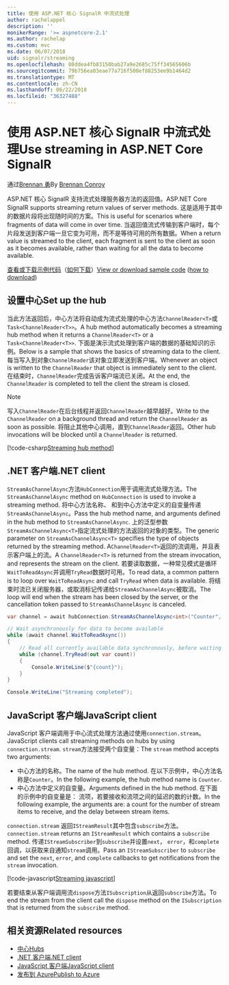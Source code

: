 ```yaml
---
title: 使用 ASP.NET 核心 SignalR 中流式处理
author: rachelappel
description: ''
monikerRange: '>= aspnetcore-2.1'
ms.author: rachelap
ms.custom: mvc
ms.date: 06/07/2018
uid: signalr/streaming
ms.openlocfilehash: 08ddea4fb83150bab27a9e2685c75ff34565606b
ms.sourcegitcommit: 79b756ea03eae77a716f500ef88253ee9b1464d2
ms.translationtype: MT
ms.contentlocale: zh-CN
ms.lasthandoff: 06/22/2018
ms.locfileid: "36327488"
---
```

# <a name="use-streaming-in-aspnet-core-signalr"></a><span data-ttu-id="0c563-102">使用 ASP.NET 核心 SignalR 中流式处理</span><span class="sxs-lookup"><span data-stu-id="0c563-102">Use streaming in ASP.NET Core SignalR</span></span>

<span data-ttu-id="0c563-103">通过[Brennan 勇](https://github.com/BrennanConroy)</span><span class="sxs-lookup"><span data-stu-id="0c563-103">By [Brennan Conroy](https://github.com/BrennanConroy)</span></span>

<span data-ttu-id="0c563-104">ASP.NET 核心 SignalR 支持流式处理服务器方法的返回值。</span><span class="sxs-lookup"><span data-stu-id="0c563-104">ASP.NET Core SignalR supports streaming return values of server methods.</span></span> <span data-ttu-id="0c563-105">这是适用于其中的数据片段将出现随时间的方案。</span><span class="sxs-lookup"><span data-stu-id="0c563-105">This is useful for scenarios where fragments of data will come in over time.</span></span> <span data-ttu-id="0c563-106">当返回值流式传输到客户端时，每个片段发送到客户端一旦它变为可用，而不是等待可用的所有数据。</span><span class="sxs-lookup"><span data-stu-id="0c563-106">When a return value is streamed to the client, each fragment is sent to the client as soon as it becomes available, rather than waiting for all the data to become available.</span></span>

<span data-ttu-id="0c563-107">[查看或下载示例代码](https://github.com/aspnet/Docs/tree/live/aspnetcore/signalr/streaming/sample)（[如何下载](xref:tutorials/index#how-to-download-a-sample)）</span><span class="sxs-lookup"><span data-stu-id="0c563-107">[View or download sample code](https://github.com/aspnet/Docs/tree/live/aspnetcore/signalr/streaming/sample) ([how to download](xref:tutorials/index#how-to-download-a-sample))</span></span>

## <a name="set-up-the-hub"></a><span data-ttu-id="0c563-108">设置中心</span><span class="sxs-lookup"><span data-stu-id="0c563-108">Set up the hub</span></span>

<span data-ttu-id="0c563-109">当此方法返回后，中心方法将自动成为流式处理的中心方法`ChannelReader<T>`或`Task<ChannelReader<T>>`。</span><span class="sxs-lookup"><span data-stu-id="0c563-109">A hub method automatically becomes a streaming hub method when it returns a `ChannelReader<T>` or a `Task<ChannelReader<T>>`.</span></span> <span data-ttu-id="0c563-110">下面是演示流式处理到客户端的数据的基础知识的示例。</span><span class="sxs-lookup"><span data-stu-id="0c563-110">Below is a sample that shows the basics of streaming data to the client.</span></span> <span data-ttu-id="0c563-111">每当写入到对象`ChannelReader`该对象立即发送到客户端。</span><span class="sxs-lookup"><span data-stu-id="0c563-111">Whenever an object is written to the `ChannelReader` that object is immediately sent to the client.</span></span> <span data-ttu-id="0c563-112">在结束时，`ChannelReader`完成告诉客户端流已关闭。</span><span class="sxs-lookup"><span data-stu-id="0c563-112">At the end, the `ChannelReader` is completed to tell the client the stream is closed.</span></span>

> [!NOTE]
> <span data-ttu-id="0c563-113">写入`ChannelReader`在后台线程并返回`ChannelReader`越早越好。</span><span class="sxs-lookup"><span data-stu-id="0c563-113">Write to the `ChannelReader` on a background thread and return the `ChannelReader` as soon as possible.</span></span> <span data-ttu-id="0c563-114">将阻止其他中心调用，直到`ChannelReader`返回。</span><span class="sxs-lookup"><span data-stu-id="0c563-114">Other hub invocations will be blocked until a `ChannelReader` is returned.</span></span>

[!code-csharp[Streaming hub method](streaming/sample/Hubs/StreamHub.cs?range=10-34)]

## <a name="net-client"></a><span data-ttu-id="0c563-115">.NET 客户端</span><span class="sxs-lookup"><span data-stu-id="0c563-115">.NET client</span></span>

<span data-ttu-id="0c563-116">`StreamAsChannelAsync`方法`HubConnection`用于调用流式处理方法。</span><span class="sxs-lookup"><span data-stu-id="0c563-116">The `StreamAsChannelAsync` method on `HubConnection` is used to invoke a streaming method.</span></span> <span data-ttu-id="0c563-117">将中心方法名称、 和到中心方法中定义的自变量传递`StreamAsChannelAsync`。</span><span class="sxs-lookup"><span data-stu-id="0c563-117">Pass the hub method name, and arguments defined in the hub method to `StreamAsChannelAsync`.</span></span> <span data-ttu-id="0c563-118">上的泛型参数`StreamAsChannelAsync<T>`指定流式处理的方法返回的对象的类型。</span><span class="sxs-lookup"><span data-stu-id="0c563-118">The generic parameter on `StreamAsChannelAsync<T>` specifies the type of objects returned by the streaming method.</span></span> <span data-ttu-id="0c563-119">A`ChannelReader<T>`返回的流调用，并且表示客户端上的流。</span><span class="sxs-lookup"><span data-stu-id="0c563-119">A `ChannelReader<T>` is returned from the stream invocation, and represents the stream on the client.</span></span> <span data-ttu-id="0c563-120">若要读取数据，一种常见模式是循环`WaitToReadAsync`并调用`TryRead`数据时可用。</span><span class="sxs-lookup"><span data-stu-id="0c563-120">To read data, a common pattern is to loop over `WaitToReadAsync` and call `TryRead` when data is available.</span></span> <span data-ttu-id="0c563-121">将结束时流已关闭服务器，或取消标记传递给`StreamAsChannelAsync`被取消。</span><span class="sxs-lookup"><span data-stu-id="0c563-121">The loop will end when the stream has been closed by the server, or the cancellation token passed to `StreamAsChannelAsync` is canceled.</span></span>

```csharp
var channel = await hubConnection.StreamAsChannelAsync<int>("Counter", 10, 500, CancellationToken.None);

// Wait asynchronously for data to become available
while (await channel.WaitToReadAsync())
{
    // Read all currently available data synchronously, before waiting for more data
    while (channel.TryRead(out var count))
    {
        Console.WriteLine($"{count}");
    }
}

Console.WriteLine("Streaming completed");
```

## <a name="javascript-client"></a><span data-ttu-id="0c563-122">JavaScript 客户端</span><span class="sxs-lookup"><span data-stu-id="0c563-122">JavaScript client</span></span>

<span data-ttu-id="0c563-123">JavaScript 客户端调用于中心流式处理方法通过使用`connection.stream`。</span><span class="sxs-lookup"><span data-stu-id="0c563-123">JavaScript clients call streaming methods on hubs by using `connection.stream`.</span></span> <span data-ttu-id="0c563-124">`stream`方法接受两个自变量：</span><span class="sxs-lookup"><span data-stu-id="0c563-124">The `stream` method accepts two arguments:</span></span>

* <span data-ttu-id="0c563-125">中心方法的名称。</span><span class="sxs-lookup"><span data-stu-id="0c563-125">The name of the hub method.</span></span> <span data-ttu-id="0c563-126">在以下示例中，中心方法名称是`Counter`。</span><span class="sxs-lookup"><span data-stu-id="0c563-126">In the following example, the hub method name is `Counter`.</span></span>
* <span data-ttu-id="0c563-127">中心方法中定义的自变量。</span><span class="sxs-lookup"><span data-stu-id="0c563-127">Arguments defined in the hub method.</span></span> <span data-ttu-id="0c563-128">在下面的示例中的自变量是： 流项，若要接收和流项之间的延迟的数的计数。</span><span class="sxs-lookup"><span data-stu-id="0c563-128">In the following example, the arguments are: a count for the number of stream items to receive, and the delay between stream items.</span></span>

<span data-ttu-id="0c563-129">`connection.stream` 返回`IStreamResult`其中包含`subscribe`方法。</span><span class="sxs-lookup"><span data-stu-id="0c563-129">`connection.stream` returns an `IStreamResult` which contains a `subscribe` method.</span></span> <span data-ttu-id="0c563-130">传递`IStreamSubscriber`到`subscribe`并设置`next`， `error`，和`complete`回调，以获取来自通知`stream`调用。</span><span class="sxs-lookup"><span data-stu-id="0c563-130">Pass an `IStreamSubscriber` to `subscribe` and set the `next`, `error`, and `complete` callbacks to get notifications from the `stream` invocation.</span></span>

[!code-javascript[Streaming javascript](streaming/sample/wwwroot/js/stream.js?range=19-36)]

<span data-ttu-id="0c563-131">若要结束从客户端调用流`dispose`方法`ISubscription`从返回`subscribe`方法。</span><span class="sxs-lookup"><span data-stu-id="0c563-131">To end the stream from the client call the `dispose` method on the `ISubscription` that is returned from the `subscribe` method.</span></span>

## <a name="related-resources"></a><span data-ttu-id="0c563-132">相关资源</span><span class="sxs-lookup"><span data-stu-id="0c563-132">Related resources</span></span>

* [<span data-ttu-id="0c563-133">中心</span><span class="sxs-lookup"><span data-stu-id="0c563-133">Hubs</span></span>](xref:signalr/hubs)
* [<span data-ttu-id="0c563-134">.NET 客户端</span><span class="sxs-lookup"><span data-stu-id="0c563-134">.NET client</span></span>](xref:signalr/dotnet-client)
* [<span data-ttu-id="0c563-135">JavaScript 客户端</span><span class="sxs-lookup"><span data-stu-id="0c563-135">JavaScript client</span></span>](xref:signalr/javascript-client)
* [<span data-ttu-id="0c563-136">发布到 Azure</span><span class="sxs-lookup"><span data-stu-id="0c563-136">Publish to Azure</span></span>](xref:signalr/publish-to-azure-web-app)

